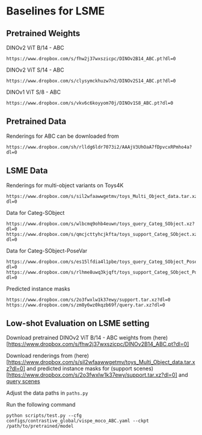 # Baselines for LSME

## Pretrained Weights
DINOv2 ViT B/14 - ABC
```
https://www.dropbox.com/s/fhw2j37wxszicpc/DINOv2B14_ABC.pt?dl=0
```
DINOv2 ViT S/14 - ABC
```
https://www.dropbox.com/s/clysymckhuzw7n2/DINOv2S14_ABC.pt?dl=0
```
DINOv1 ViT S/8 - ABC
```
https://www.dropbox.com/s/vkv6c6koyyom70j/DINOv1S8_ABC.pt?dl=0
```

## Pretrained Data
Renderings for ABC can be downloaded from
```
https://www.dropbox.com/sh/rlldg6ldr7073i2/AAAjV3UhOaA7fDpvcxRPmho4a?dl=0
```

## LSME Data
Renderings for multi-object variants on Toys4K
```
https://www.dropbox.com/s/sil2wfaawwgetmv/toys_Multi_Object_data.tar.xz?dl=0
```
Data for Categ-SObject
```
https://www.dropbox.com/s/wlbcmq9ohb4euwn/toys_query_Categ_SObject.xz?dl=0
https://www.dropbox.com/s/qmcjcttyhcjkfta/toys_support_Categ_SObject.xz?dl=0
```
Data for Categ-SObject-PoseVar
```
https://www.dropbox.com/s/es15lfdia4l1pbe/toys_query_Categ_SObject_PoseVar.tar.xz?dl=0
https://www.dropbox.com/s/rlhme8uwq3kjqft/toys_support_Categ_SObject_PoseVar.tar.xz?dl=0
```
Predicted instance masks
```
https://www.dropbox.com/s/2o3fwxlw1k37ewy/support.tar.xz?dl=0
https://www.dropbox.com/s/zm8y6wz0kqzb69f/query.tar.xz?dl=0
```

## Low-shot Evaluation on LSME setting
Download pretrained DINOv2 ViT B/14 - ABC weights from (here)[https://www.dropbox.com/s/fhw2j37wxszicpc/DINOv2B14_ABC.pt?dl=0]

Download renderings from (here)[https://www.dropbox.com/s/sil2wfaawwgetmv/toys_Multi_Object_data.tar.xz?dl=0] and predicted instance masks for (support scenes)[https://www.dropbox.com/s/2o3fwxlw1k37ewy/support.tar.xz?dl=0] and [query scenes](https://www.dropbox.com/s/zm8y6wz0kqzb69f/query.tar.xz?dl=0)

Adjust the data paths in `paths.py`

Run the following command
```
python scripts/test.py --cfg configs/contrastive_global/vispe_moco_ABC.yaml --ckpt /path/to/pretrained/model
```



